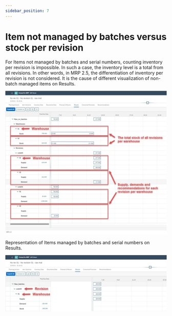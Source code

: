 ```yaml
---
sidebar_position: 7
---
```


# Item not managed by batches versus stock per revision

For Items not managed by batches and serial numbers, counting inventory per revision is impossible. In such a case, the inventory level is a total from all revisions. In other words, in MRP 2.5, the differentiation of inventory per revision is not considered. It is the cause of different visualization of non-batch managed items on Results.

![NBI](./media/item-not-managed/nbi-on-results.webp)

Representation of Items managed by batches and serial numbers on Results.

![Revision](./media/item-not-managed/revision-on-results.webp)

